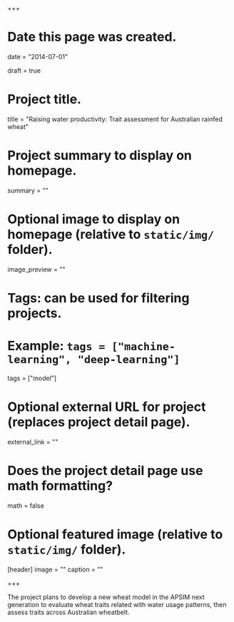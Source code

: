 +++
# Date this page was created.
date = "2014-07-01"

draft = true

# Project title.
title = "Raising water productivity: Trait assessment for Australian rainfed wheat"

# Project summary to display on homepage.
summary = ""

# Optional image to display on homepage (relative to `static/img/` folder).
image_preview = ""

# Tags: can be used for filtering projects.
# Example: `tags = ["machine-learning", "deep-learning"]`
tags = ["model"]

# Optional external URL for project (replaces project detail page).
external_link = ""

# Does the project detail page use math formatting?
math = false

# Optional featured image (relative to `static/img/` folder).
[header]
image = ""
caption = ""

+++

The project plans to develop a new wheat model in the APSIM next generation to evaluate wheat traits related with water usage patterns, then assess traits across Australian wheatbelt.

